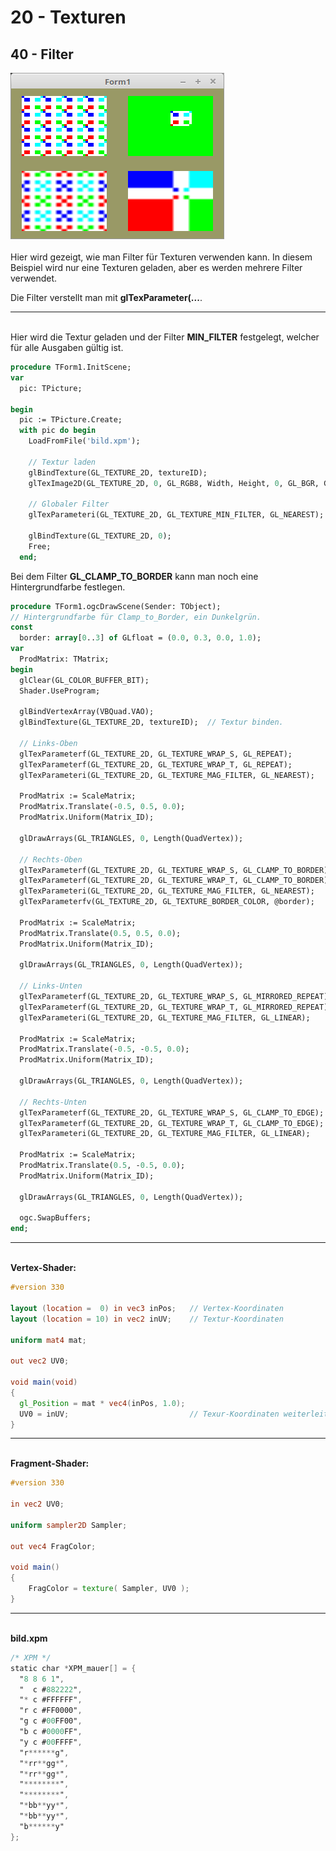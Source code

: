 # 20 - Texturen
## 40 - Filter

<img src="image.png" alt="Selfhtml"><br><br>
Hier wird gezeigt, wie man Filter für Texturen verwenden kann.
In diesem Beispiel wird nur eine Texturen geladen, aber es werden mehrere Filter verwendet.

Die Filter verstellt man mit <b>glTexParameter(...</b>.
<hr><br>
Hier wird die Textur geladen und der Filter <b>MIN_FILTER</b> festgelegt, welcher für alle Ausgaben gültig ist.

```pascal
procedure TForm1.InitScene;
var
  pic: TPicture;

begin
  pic := TPicture.Create;
  with pic do begin
    LoadFromFile('bild.xpm');

    // Textur laden
    glBindTexture(GL_TEXTURE_2D, textureID);
    glTexImage2D(GL_TEXTURE_2D, 0, GL_RGB8, Width, Height, 0, GL_BGR, GL_UNSIGNED_BYTE, Bitmap.RawImage.Data);

    // Globaler Filter
    glTexParameteri(GL_TEXTURE_2D, GL_TEXTURE_MIN_FILTER, GL_NEAREST);

    glBindTexture(GL_TEXTURE_2D, 0);
    Free;
  end;
```

Bei dem Filter <b>GL_CLAMP_TO_BORDER</b> kann man noch eine Hintergrundfarbe festlegen.

```pascal
procedure TForm1.ogcDrawScene(Sender: TObject);
// Hintergrundfarbe für Clamp_to_Border, ein Dunkelgrün.
const
  border: array[0..3] of GLfloat = (0.0, 0.3, 0.0, 1.0);
var
  ProdMatrix: TMatrix;
begin
  glClear(GL_COLOR_BUFFER_BIT);
  Shader.UseProgram;

  glBindVertexArray(VBQuad.VAO);
  glBindTexture(GL_TEXTURE_2D, textureID);  // Textur binden.

  // Links-Oben
  glTexParameterf(GL_TEXTURE_2D, GL_TEXTURE_WRAP_S, GL_REPEAT);
  glTexParameterf(GL_TEXTURE_2D, GL_TEXTURE_WRAP_T, GL_REPEAT);
  glTexParameteri(GL_TEXTURE_2D, GL_TEXTURE_MAG_FILTER, GL_NEAREST);

  ProdMatrix := ScaleMatrix;
  ProdMatrix.Translate(-0.5, 0.5, 0.0);
  ProdMatrix.Uniform(Matrix_ID);

  glDrawArrays(GL_TRIANGLES, 0, Length(QuadVertex));

  // Rechts-Oben
  glTexParameterf(GL_TEXTURE_2D, GL_TEXTURE_WRAP_S, GL_CLAMP_TO_BORDER);
  glTexParameterf(GL_TEXTURE_2D, GL_TEXTURE_WRAP_T, GL_CLAMP_TO_BORDER);
  glTexParameteri(GL_TEXTURE_2D, GL_TEXTURE_MAG_FILTER, GL_NEAREST);
  glTexParameterfv(GL_TEXTURE_2D, GL_TEXTURE_BORDER_COLOR, @border);

  ProdMatrix := ScaleMatrix;
  ProdMatrix.Translate(0.5, 0.5, 0.0);
  ProdMatrix.Uniform(Matrix_ID);

  glDrawArrays(GL_TRIANGLES, 0, Length(QuadVertex));

  // Links-Unten
  glTexParameterf(GL_TEXTURE_2D, GL_TEXTURE_WRAP_S, GL_MIRRORED_REPEAT);
  glTexParameterf(GL_TEXTURE_2D, GL_TEXTURE_WRAP_T, GL_MIRRORED_REPEAT);
  glTexParameteri(GL_TEXTURE_2D, GL_TEXTURE_MAG_FILTER, GL_LINEAR);

  ProdMatrix := ScaleMatrix;
  ProdMatrix.Translate(-0.5, -0.5, 0.0);
  ProdMatrix.Uniform(Matrix_ID);

  glDrawArrays(GL_TRIANGLES, 0, Length(QuadVertex));

  // Rechts-Unten
  glTexParameterf(GL_TEXTURE_2D, GL_TEXTURE_WRAP_S, GL_CLAMP_TO_EDGE);
  glTexParameterf(GL_TEXTURE_2D, GL_TEXTURE_WRAP_T, GL_CLAMP_TO_EDGE);
  glTexParameteri(GL_TEXTURE_2D, GL_TEXTURE_MAG_FILTER, GL_LINEAR);

  ProdMatrix := ScaleMatrix;
  ProdMatrix.Translate(0.5, -0.5, 0.0);
  ProdMatrix.Uniform(Matrix_ID);

  glDrawArrays(GL_TRIANGLES, 0, Length(QuadVertex));

  ogc.SwapBuffers;
end;
```

<hr><br>
<b>Vertex-Shader:</b>


```glsl
#version 330

layout (location =  0) in vec3 inPos;   // Vertex-Koordinaten
layout (location = 10) in vec2 inUV;    // Textur-Koordinaten

uniform mat4 mat;

out vec2 UV0;

void main(void)
{
  gl_Position = mat * vec4(inPos, 1.0);
  UV0 = inUV;                           // Texur-Koordinaten weiterleiten.
}

```

<hr><br>
<b>Fragment-Shader:</b>


```glsl
#version 330

in vec2 UV0;

uniform sampler2D Sampler;

out vec4 FragColor;

void main()
{
    FragColor = texture( Sampler, UV0 );
}

```

<hr><br>
<b>bild.xpm</b>


```glsl
/* XPM */
static char *XPM_mauer[] = {
  "8 8 6 1",
  "  c #882222",
  "* c #FFFFFF",
  "r c #FF0000",
  "g c #00FF00",
  "b c #0000FF",
  "y c #00FFFF",
  "r******g",
  "*rr**gg*",
  "*rr**gg*",
  "********",
  "********",
  "*bb**yy*",
  "*bb**yy*",
  "b******y"
};

```


